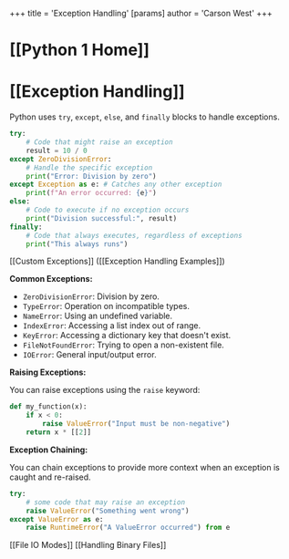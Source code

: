 +++
 title = 'Exception Handling'
[params]
	author = 'Carson West'
+++
# [[Python 1 Home]]
# [[Exception Handling]]

Python uses `try`, `except`, `else`, and `finally` blocks to handle exceptions.

```python
try:
    # Code that might raise an exception
    result = 10 / 0
except ZeroDivisionError:
    # Handle the specific exception
    print("Error: Division by zero")
except Exception as e: # Catches any other exception
    print(f"An error occurred: {e}")
else:
    # Code to execute if no exception occurs
    print("Division successful:", result)
finally:
    # Code that always executes, regardless of exceptions
    print("This always runs")

```

[[Custom Exceptions]]  ([[Exception Handling Examples]])


**Common Exceptions:**

* `ZeroDivisionError`: Division by zero.
* `TypeError`:  Operation on incompatible types.
* `NameError`:  Using an undefined variable.
* `IndexError`: Accessing a list index out of range.
* `KeyError`: Accessing a dictionary key that doesn't exist.
* `FileNotFoundError`: Trying to open a non-existent file.
* `IOError`: General input/output error.


**Raising Exceptions:**

You can raise exceptions using the `raise` keyword:

```python
def my_function(x):
    if x < 0:
        raise ValueError("Input must be non-negative")
    return x * [[2]]
```

**Exception Chaining:**

You can chain exceptions to provide more context when an exception is caught and re-raised.

```python
try:
    # some code that may raise an exception
    raise ValueError("Something went wrong")
except ValueError as e:
    raise RuntimeError("A ValueError occurred") from e
```

[[File IO Modes]]  [[Handling Binary Files]]
